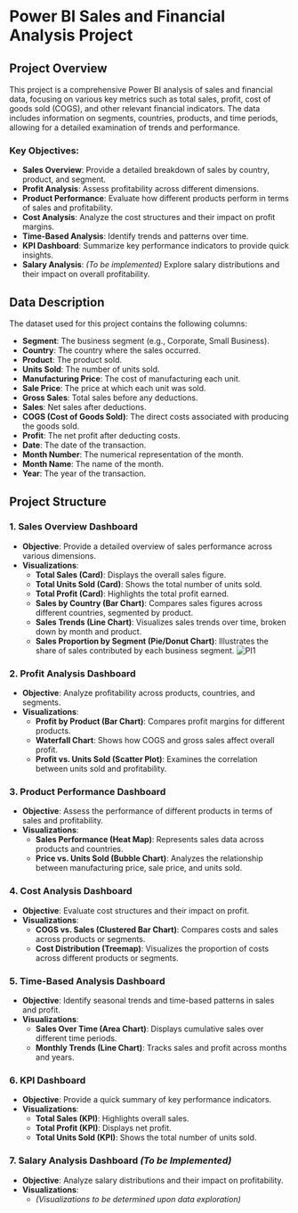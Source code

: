 # Power BI Sales and Financial Analysis Project

## Project Overview

This project is a comprehensive Power BI analysis of sales and financial data, focusing on various key metrics such as total sales, profit, cost of goods sold (COGS), and other relevant financial indicators. The data includes information on segments, countries, products, and time periods, allowing for a detailed examination of trends and performance.

### Key Objectives:
- **Sales Overview**: Provide a detailed breakdown of sales by country, product, and segment.
- **Profit Analysis**: Assess profitability across different dimensions.
- **Product Performance**: Evaluate how different products perform in terms of sales and profitability.
- **Cost Analysis**: Analyze the cost structures and their impact on profit margins.
- **Time-Based Analysis**: Identify trends and patterns over time.
- **KPI Dashboard**: Summarize key performance indicators to provide quick insights.
- **Salary Analysis**: *(To be implemented)* Explore salary distributions and their impact on overall profitability.

## Data Description

The dataset used for this project contains the following columns:
- **Segment**: The business segment (e.g., Corporate, Small Business).
- **Country**: The country where the sales occurred.
- **Product**: The product sold.
- **Units Sold**: The number of units sold.
- **Manufacturing Price**: The cost of manufacturing each unit.
- **Sale Price**: The price at which each unit was sold.
- **Gross Sales**: Total sales before any deductions.
- **Sales**: Net sales after deductions.
- **COGS (Cost of Goods Sold)**: The direct costs associated with producing the goods sold.
- **Profit**: The net profit after deducting costs.
- **Date**: The date of the transaction.
- **Month Number**: The numerical representation of the month.
- **Month Name**: The name of the month.
- **Year**: The year of the transaction.

## Project Structure

### 1. Sales Overview Dashboard
   - **Objective**: Provide a detailed overview of sales performance across various dimensions.
   - **Visualizations**:
     - **Total Sales (Card)**: Displays the overall sales figure.
     - **Total Units Sold (Card)**: Shows the total number of units sold.
     - **Total Profit (Card)**: Highlights the total profit earned.
     - **Sales by Country (Bar Chart)**: Compares sales figures across different countries, segmented by product.
     - **Sales Trends (Line Chart)**: Visualizes sales trends over time, broken down by month and product.
     - **Sales Proportion by Segment (Pie/Donut Chart)**: Illustrates the share of sales contributed by each business segment.
 ![PI1](https://github.com/user-attachments/assets/1889d964-e337-4892-843b-16823636fb86)


### 2. Profit Analysis Dashboard
   - **Objective**: Analyze profitability across products, countries, and segments.
   - **Visualizations**:
     - **Profit by Product (Bar Chart)**: Compares profit margins for different products.
     - **Waterfall Chart**: Shows how COGS and gross sales affect overall profit.
     - **Profit vs. Units Sold (Scatter Plot)**: Examines the correlation between units sold and profitability.

### 3. Product Performance Dashboard
   - **Objective**: Assess the performance of different products in terms of sales and profitability.
   - **Visualizations**:
     - **Sales Performance (Heat Map)**: Represents sales data across products and countries.
     - **Price vs. Units Sold (Bubble Chart)**: Analyzes the relationship between manufacturing price, sale price, and units sold.

### 4. Cost Analysis Dashboard
   - **Objective**: Evaluate cost structures and their impact on profit.
   - **Visualizations**:
     - **COGS vs. Sales (Clustered Bar Chart)**: Compares costs and sales across products or segments.
     - **Cost Distribution (Treemap)**: Visualizes the proportion of costs across different products or segments.

### 5. Time-Based Analysis Dashboard
   - **Objective**: Identify seasonal trends and time-based patterns in sales and profit.
   - **Visualizations**:
     - **Sales Over Time (Area Chart)**: Displays cumulative sales over different time periods.
     - **Monthly Trends (Line Chart)**: Tracks sales and profit across months and years.

### 6. KPI Dashboard
   - **Objective**: Provide a quick summary of key performance indicators.
   - **Visualizations**:
     - **Total Sales (KPI)**: Highlights overall sales.
     - **Total Profit (KPI)**: Displays net profit.
     - **Total Units Sold (KPI)**: Shows the total number of units sold.

### 7. Salary Analysis Dashboard *(To be Implemented)*
   - **Objective**: Analyze salary distributions and their impact on profitability.
   - **Visualizations**:
     - *(Visualizations to be determined upon data exploration)*


